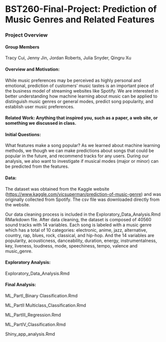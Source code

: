 # BST260-Final-Project: Prediction of Music Genres and Related Features

### Project Overview 

#### Group Members
Tracy Cui, Jenny Jin, Jordan Roberts, Julia Snyder, Qingru Xu

#### Overview and Motivation: 
While music preferences may be perceived as highly personal and emotional, prediction of customers’ music tastes is an important piece of the business model of streaming websites like Spotify. We are interested in better understanding how machine learning about music can be applied to distinguish music genres or general modes,  predict song popularity, and establish user music preferences.

#### Related Work: Anything that inspired you, such as a paper, a web site, or something we discussed in class.

#### Initial Questions: 

What features make a song popular? As we learned about machine learning methods, we though we can make predictions about songs that could be popular in the future, and recommend tracks for any users. During our analysis, we also want to investigate if musical modes (major or minor) can be predicted from the features. 

#### Data:
The dataset was obtained from the Kaggle website (https://www.kaggle.com/vicsuperman/prediction-of-music-genre) and was originally collected from Spotify. The csv file was downloaded directly from the website.

Our data cleaning process is included in the Exploratory_Data_Analysis.Rmd RMarkdown file. After data cleaning, the dataset is composed of 40560 sound tracks with 14 variables. Each song is labeled with a music genre which has a total of 10 categories: electronic, anime, jazz, alternative, country, rap, blues, rock, classical, and hip-hop. And the 14 variables are popularity, acousticness, danceability, duration, energy, instrumentalness, key, liveness, loudness, mode, speechiness, tempo, valence and music_genre. 

#### Exploratory Analysis: 
Exploratory_Data_Analysis.Rmd

#### Final Analysis: 
ML_PartI_Binary Classification.Rmd

ML_PartII Multiclass_Classification.Rmd

ML_PartIII_Regression.Rmd

ML_PartIV_Classification.Rmd

Shiny_app_analysis.Rmd
